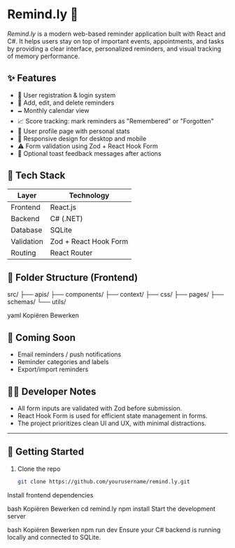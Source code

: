 # Remind.ly 🧠

*Remind.ly* is a modern web-based reminder application built with React and C#. It helps users stay on top of important events, appointments, and tasks by providing a clear interface, personalized reminders, and visual tracking of memory performance.

## ✨ Features

- 🔐 User registration & login system
- 📝 Add, edit, and delete reminders
- 🗕️ Monthly calendar view
- 📈 Score tracking: mark reminders as "Remembered" or "Forgotten"
- 👤 User profile page with personal stats
- 📱 Responsive design for desktop and mobile
- ⚠️ Form validation using Zod + React Hook Form
- 🔔 Optional toast feedback messages after actions

## 💠 Tech Stack

| Layer      | Technology            |
| ---------- | --------------------- |
| Frontend   | React.js              |
| Backend    | C# (.NET)             |
| Database   | SQLite                |
| Validation | Zod + React Hook Form |
| Routing    | React Router          |

## 📂 Folder Structure (Frontend)

src/
├── apis/
├── components/
├── context/
├── css/
├── pages/
├── schemas/
└── utils/

yaml
Kopiëren
Bewerken

## 🧪 Coming Soon

- Email reminders / push notifications
- Reminder categories and labels
- Export/import reminders

## 🧑‍💻 Developer Notes

- All form inputs are validated with Zod before submission.
- React Hook Form is used for efficient state management in forms.
- The project prioritizes clean UI and UX, with minimal distractions.

---

## 🚀 Getting Started

1. Clone the repo

   ```bash
   git clone https://github.com/yourusername/remind.ly.git
Install frontend dependencies

bash
Kopiëren
Bewerken
cd remind.ly
npm install
Start the development server

bash
Kopiëren
Bewerken
npm run dev
Ensure your C# backend is running locally and connected to SQLite.
